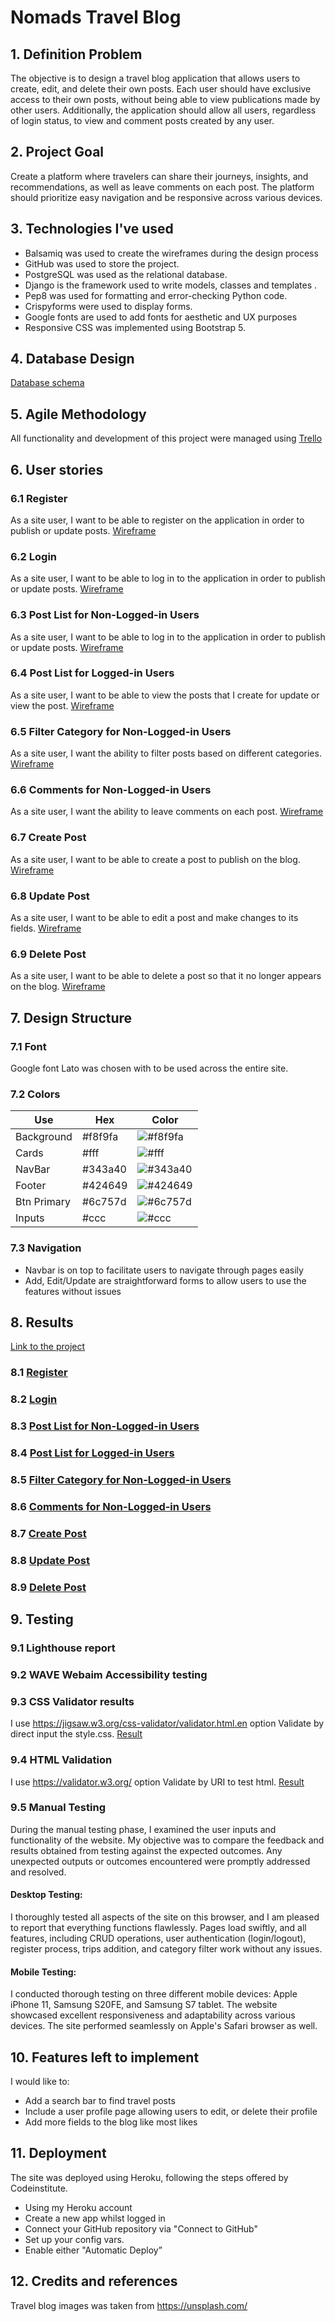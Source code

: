 
# Nomads Travel Blog

## 1. Definition Problem

The objective is to design a travel blog application that allows users to create, edit, and delete their own posts. Each user should have exclusive access to their own posts, without being able to view publications made by other users. Additionally, the application should allow all users, regardless of login status, to view and comment posts created by any user.

## 2. Project Goal
Create a platform where travelers can share their journeys, insights, and recommendations, as well as leave comments on each post. The platform should prioritize easy navigation and be responsive across various devices.

## 3. Technologies I've used
- Balsamiq was used to create the wireframes during the design process
- GitHub was used to store the project.
- PostgreSQL was used as the relational database.
- Django is the framework used to write models, classes and templates .
- Pep8 was used for formatting and error-checking Python code.
- Crispyforms were used to display forms.
- Google fonts are used to add fonts for aesthetic and UX purposes
- Responsive CSS was implemented using Bootstrap 5.


## 4. Database Design
[Database schema](https://github.com/julifmontoya/django-blog-temp/blob/master/doc/3_DB_Schema.jpg)

## 5. Agile Methodology
All functionality and development of this project were managed using [Trello](https://github.com/julifmontoya/django-blog-temp/blob/master/doc/3_DB_Schema.jpg)

## 6. User stories
###  6.1 Register
As a site user, I want to be able to register on the application in order to publish or update posts. [Wireframe](https://github.com/julifmontoya/django-blog-temp/blob/master/doc/6_1_Register.png)

###  6.2 Login
As a site user, I want to be able to log in to the application in order to publish or update posts. [Wireframe](https://github.com/julifmontoya/django-blog-temp/blob/master/doc/6_2_Login.png)

###  6.3 Post List for Non-Logged-in Users
As a site user, I want to be able to log in to the application in order to publish or update posts. [Wireframe](https://github.com/julifmontoya/django-blog-temp/blob/master/doc/6_3_Post%20List%20Non-Logged-in.png)

###  6.4 Post List for Logged-in Users
As a site user, I want to be able to view the posts that I create for update or view the post. [Wireframe](https://github.com/julifmontoya/django-blog-temp/blob/master/doc/6_4_FIlter%20Category.png)

###  6.5 Filter Category for Non-Logged-in Users
As a site user, I want the ability to filter posts based on different categories.
[Wireframe](https://github.com/julifmontoya/django-blog-temp/blob/master/doc/6_5_Comments.png)

###  6.6 Comments for Non-Logged-in Users
As a site user, I want the ability to leave comments on each post. [Wireframe](https://github.com/julifmontoya/django-blog-temp/blob/master/doc/6_6_Post%20List%20for%20Logged-in.png)

### 6.7 Create Post
As a site user, I want to be able to create a post to publish on the blog. [Wireframe](https://github.com/julifmontoya/django-blog-temp/blob/master/doc/6_7_Create%20Post.png)

### 6.8 Update Post
As a site user, I want to be able to edit a post and make changes to its fields.
[Wireframe](https://github.com/julifmontoya/django-blog-temp/blob/master/doc/6_8_Update.png.png)

### 6.9 Delete Post
As a site user, I want to be able to delete a post so that it no longer appears on the blog. [Wireframe](https://github.com/julifmontoya/django-blog-temp/blob/master/doc/6_9_Delete%20Confirm.png)

## 7. Design Structure
### 7.1 Font
Google font Lato was chosen with to be used across the entire site.

### 7.2 Colors
| Use           | Hex     | Color                                                    |
| ------------- | ------- | -------------------------------------------------------- |
| Background    | #f8f9fa | ![#f8f9fa](https://via.placeholder.com/10/f8f9fa?text=+) |
| Cards         | #fff    | ![#fff](https://via.placeholder.com/10/fff?text=+)       |
| NavBar        | #343a40 | ![#343a40](https://via.placeholder.com/10/343a40?text=+) |
| Footer        | #424649 | ![#424649](https://via.placeholder.com/10/424649?text=+) |
| Btn Primary   | #6c757d | ![#6c757d](https://via.placeholder.com/10/6c757d?text=+) |
| Inputs        | #ccc    | ![#ccc](https://via.placeholder.com/10/ccc?text=+)       |

### 7.3 Navigation
- Navbar is on top to facilitate users to navigate through pages easily
- Add, Edit/Update are straightforward forms to allow users to use the features without issues

## 8. Results
[Link to the project](https://django-blog-temp.vercel.app/)

###  8.1 [Register]()

###  8.2 [Login]()

###  8.3 [Post List for Non-Logged-in Users]()

###  8.4 [Post List for Logged-in Users]()

###  8.5 [Filter Category for Non-Logged-in Users]()

###  8.6 [Comments for Non-Logged-in Users]()

### 8.7 [Create Post]()

### 8.8 [Update Post]()

### 8.9 [Delete Post]()

## 9. Testing
### 9.1 Lighthouse report


### 9.2 WAVE Webaim Accessibility testing


### 9.3 CSS Validator results
I use https://jigsaw.w3.org/css-validator/validator.html.en option Validate by direct input the style.css. [Result](https://github.com/julifmontoya/django-blog-temp/blob/master/doc/9_3_CssChecker.JPG)

### 9.4 HTML Validation
I use https://validator.w3.org/ option Validate by URI to test html. [Result](https://github.com/julifmontoya/django-blog-temp/blob/master/doc/9_4_HtmlChecker.JPG)

### 9.5 Manual Testing
During the manual testing phase, I examined the user inputs and functionality of the website. My objective was to compare the feedback and results obtained from testing against the expected outcomes. Any unexpected outputs or outcomes encountered were promptly addressed and resolved.

#### Desktop Testing:
I thoroughly tested all aspects of the site on this browser, and I am pleased to report that everything functions flawlessly. Pages load swiftly, and all features, including CRUD operations, user authentication (login/logout), register process, trips addition, and category filter work without any issues.

#### Mobile Testing:
I conducted thorough testing on three different mobile devices: Apple iPhone 11, Samsung S20FE, and Samsung S7 tablet. The website showcased excellent responsiveness and adaptability across various devices. The site performed seamlessly on Apple's Safari browser as well.

## 10. Features left to implement
I would like to: 
-	Add a search bar to find travel posts
-	Include a user profile page allowing users to edit, or delete their profile
-	Add more fields to the blog like most likes

## 11. Deployment
The site was deployed using Heroku, following the steps offered by Codeinstitute.
- Using my Heroku account 
- Create a new app whilst logged in
- Connect your GitHub repository via "Connect to GitHub"
- Set up your config vars.
- Enable either "Automatic Deploy”

## 12. Credits and references
Travel blog images was taken from https://unsplash.com/
